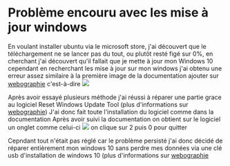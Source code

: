 Problème encouru avec les mise à jour windows
=============================================
En voulant installer ubuntu via le microsoft store, j'ai découvert que le téléchargement ne se lancer pas du tout, ou plutôt resté figé sur 0%, en cherchant j'ai découvert qu'il fallait que je mette à jour mon Windows 10 cependant en recherchant les mise à jour sur mon windows j'ai obtenu une erreur assez similaire à la première image de la documentation ajouter sur [webographie](https://github.com/Corentin-BREANT/search-engine-search/blob/main/webographie.md) c'est-à-dire ![](https://lecrabeinfo.net/app/uploads/2019/12/reparer-windows-update-echec-erreurs-sur-windows-10-8-7-5df765341cbaa.jpg)

Après avoir essayé plusieurs méthode j'ai réussi à réparer une partie grace au logiciel Reset Windows Update Tool (plus d'informations sur [webographie](https://github.com/Corentin-BREANT/search-engine-search/blob/main/webographie.md)) J'ai donc fait toute l'installation du logiciel comme dans la documentation
Après avoir suivi la documentation on obtient sur le logiciel un onglet comme celui-ci
![](https://lecrabeinfo.net/app/uploads/2019/12/options-reset-windows-update-tool-reparer-windows-update-5def87b6c239b-1024x807.jpg)
on clique sur 2 puis 0 pour quitter

Cepndant tout n'était pas réglé car le problème persisté j'ai donc décidé de réparer entièrement mon windows 10 sans perdre mes données via une clé usb d'installation de windows 10 (plus d'informations sur [webographie](https://github.com/Corentin-BREANT/search-engine-search/blob/main/webographie.md)
